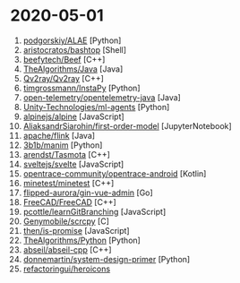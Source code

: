 # 2020-05-01

1. [podgorskiy/ALAE](https://github.com/podgorskiy/ALAE "[CVPR2020] Adversarial Latent Autoencoders") [Python]
2. [aristocratos/bashtop](https://github.com/aristocratos/bashtop "Linux resource monitor") [Shell]
3. [beefytech/Beef](https://github.com/beefytech/Beef "Beef Programming Language") [C++]
4. [TheAlgorithms/Java](https://github.com/TheAlgorithms/Java "All Algorithms implemented in Java") [Java]
5. [Qv2ray/Qv2ray](https://github.com/Qv2ray/Qv2ray "🌟 支持 V2Ray/Trojan/SSR 的 Linux/Windows/macOS 跨平台 GUI 🔨 C++17/Qt5 ，支持订阅，自定义路由编辑，插件式设计 🌟") [C++]
6. [timgrossmann/InstaPy](https://github.com/timgrossmann/InstaPy "📷 Instagram Bot - Tool for automated Instagram interactions") [Python]
7. [open-telemetry/opentelemetry-java](https://github.com/open-telemetry/opentelemetry-java "OpenTelemetry Java SDK") [Java]
8. [Unity-Technologies/ml-agents](https://github.com/Unity-Technologies/ml-agents "Unity Machine Learning Agents Toolkit") [Python]
9. [alpinejs/alpine](https://github.com/alpinejs/alpine "A rugged, minimal framework for composing JavaScript behavior in your markup.") [JavaScript]
10. [AliaksandrSiarohin/first-order-model](https://github.com/AliaksandrSiarohin/first-order-model "This repository contains the source code for the paper First Order Motion Model for Image Animation") [JupyterNotebook]
11. [apache/flink](https://github.com/apache/flink "Apache Flink") [Java]
12. [3b1b/manim](https://github.com/3b1b/manim "Animation engine for explanatory math videos") [Python]
13. [arendst/Tasmota](https://github.com/arendst/Tasmota "Alternative firmware for ESP8266 with easy configuration using webUI, OTA updates, automation using timers or rules, expandability and entirely local control over MQTT, HTTP, Serial or KNX. Full documentation at") [C++]
14. [sveltejs/svelte](https://github.com/sveltejs/svelte "Cybernetically enhanced web apps") [JavaScript]
15. [opentrace-community/opentrace-android](https://github.com/opentrace-community/opentrace-android "OpenTrace Android app. Reference implementation of the BlueTrace protocol.") [Kotlin]
16. [minetest/minetest](https://github.com/minetest/minetest "Minetest, an open source infinite-world block sandbox game engine with support for survival and crafting. Also see https://github.com/minetest/minetest_game") [C++]
17. [flipped-aurora/gin-vue-admin](https://github.com/flipped-aurora/gin-vue-admin "基于gin+vue搭建的后台管理系统框架，集成jwt鉴权，权限管理，动态路由，分页封装，多点登录拦截，资源权限，上传下载，代码生成器，表单生成器等基础功能，更多功能正在开发中，欢迎issue和pr~") [Go]
18. [FreeCAD/FreeCAD](https://github.com/FreeCAD/FreeCAD "This is the official source code of FreeCAD, a free and opensource multiplatform 3D parametric modeler. Issues are managed on our own bug tracker at https://www.freecadweb.org/tracker") [C++]
19. [pcottle/learnGitBranching](https://github.com/pcottle/learnGitBranching "An interactive git visualization to challenge and educate!") [JavaScript]
20. [Genymobile/scrcpy](https://github.com/Genymobile/scrcpy "Display and control your Android device") [C]
21. [then/is-promise](https://github.com/then/is-promise "Test whether an object looks like a promises-a+ promise") [JavaScript]
22. [TheAlgorithms/Python](https://github.com/TheAlgorithms/Python "All Algorithms implemented in Python") [Python]
23. [abseil/abseil-cpp](https://github.com/abseil/abseil-cpp "Abseil Common Libraries (C++)") [C++]
24. [donnemartin/system-design-primer](https://github.com/donnemartin/system-design-primer "Learn how to design large-scale systems. Prep for the system design interview. Includes Anki flashcards.") [Python]
25. [refactoringui/heroicons](https://github.com/refactoringui/heroicons "A set of free MIT-licensed high-quality SVG icons for UI development.") 
